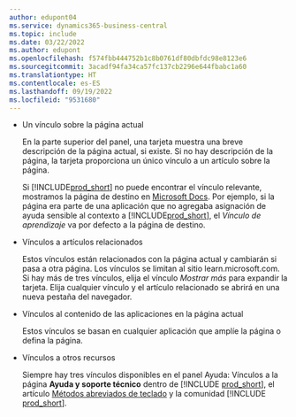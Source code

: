 ```yaml
---
author: edupont04
ms.service: dynamics365-business-central
ms.topic: include
ms.date: 03/22/2022
ms.author: edupont
ms.openlocfilehash: f574fbb444752b1c8b0761df80dbfdc98e8123e6
ms.sourcegitcommit: 3acadf94fa34ca57fc137cb2296e644fbabc1a60
ms.translationtype: HT
ms.contentlocale: es-ES
ms.lasthandoff: 09/19/2022
ms.locfileid: "9531680"
---
```

- Un vínculo sobre la página actual

  En la parte superior del panel, una tarjeta muestra una breve descripción de la página actual, si existe. Si no hay descripción de la página, la tarjeta proporciona un único vínculo a un artículo sobre la página.  

  Si [!INCLUDE[prod_short](prod_short.md)] no puede encontrar el vínculo relevante, mostramos la página de destino en [Microsoft Docs](/dynamics365/business-central). Por ejemplo, si la página era parte de una aplicación que no agregaba asignación de ayuda sensible al contexto a [!INCLUDE[prod_short](prod_short.md)], el *Vínculo de aprendizaje* va por defecto a la página de destino.  

- Vínculos a artículos relacionados

  Estos vínculos están relacionados con la página actual y cambiarán si pasa a otra página. Los vínculos se limitan al sitio learn.microsoft.com. Si hay más de tres vínculos, elija el vínculo *Mostrar más* para expandir la tarjeta. Elija cualquier vínculo y el artículo relacionado se abrirá en una nueva pestaña del navegador.  
- Vínculos al contenido de las aplicaciones en la página actual  

  Estos vínculos se basan en cualquier aplicación que amplíe la página o defina la página.  
- Vínculos a otros recursos

  Siempre hay tres vínculos disponibles en el panel Ayuda: Vínculos a la página **Ayuda y soporte técnico** dentro de [!INCLUDE [prod_short](prod_short.md)], el artículo [Métodos abreviados de teclado](../keyboard-shortcuts.md) y la comunidad [!INCLUDE [prod_short](prod_short.md)].  
